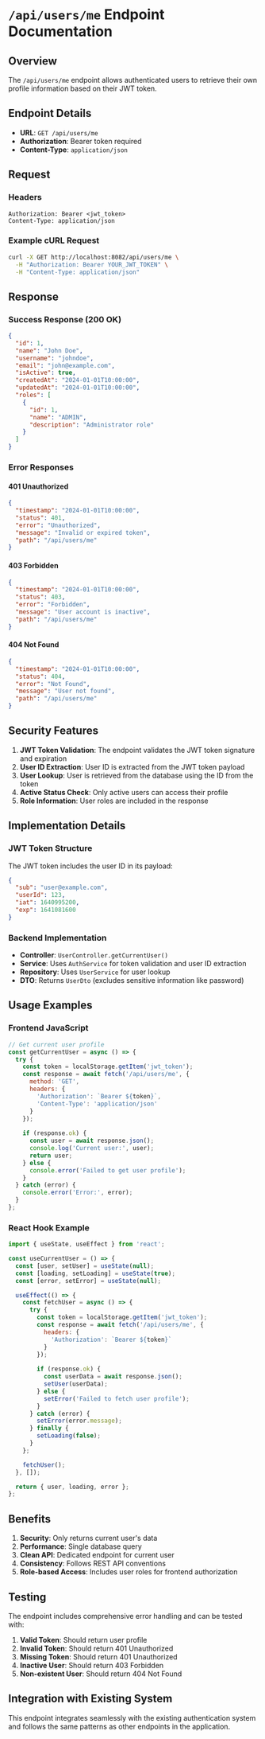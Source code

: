 # `/api/users/me` Endpoint Documentation

## Overview

The `/api/users/me` endpoint allows authenticated users to retrieve their own profile information based on their JWT token.

## Endpoint Details

- **URL**: `GET /api/users/me`
- **Authorization**: Bearer token required
- **Content-Type**: `application/json`

## Request

### Headers
```
Authorization: Bearer <jwt_token>
Content-Type: application/json
```

### Example cURL Request
```bash
curl -X GET http://localhost:8082/api/users/me \
  -H "Authorization: Bearer YOUR_JWT_TOKEN" \
  -H "Content-Type: application/json"
```

## Response

### Success Response (200 OK)
```json
{
  "id": 1,
  "name": "John Doe",
  "username": "johndoe",
  "email": "john@example.com",
  "isActive": true,
  "createdAt": "2024-01-01T10:00:00",
  "updatedAt": "2024-01-01T10:00:00",
  "roles": [
    {
      "id": 1,
      "name": "ADMIN",
      "description": "Administrator role"
    }
  ]
}
```

### Error Responses

#### 401 Unauthorized
```json
{
  "timestamp": "2024-01-01T10:00:00",
  "status": 401,
  "error": "Unauthorized",
  "message": "Invalid or expired token",
  "path": "/api/users/me"
}
```

#### 403 Forbidden
```json
{
  "timestamp": "2024-01-01T10:00:00",
  "status": 403,
  "error": "Forbidden",
  "message": "User account is inactive",
  "path": "/api/users/me"
}
```

#### 404 Not Found
```json
{
  "timestamp": "2024-01-01T10:00:00",
  "status": 404,
  "error": "Not Found",
  "message": "User not found",
  "path": "/api/users/me"
}
```

## Security Features

1. **JWT Token Validation**: The endpoint validates the JWT token signature and expiration
2. **User ID Extraction**: User ID is extracted from the JWT token payload
3. **User Lookup**: User is retrieved from the database using the ID from the token
4. **Active Status Check**: Only active users can access their profile
5. **Role Information**: User roles are included in the response

## Implementation Details

### JWT Token Structure
The JWT token includes the user ID in its payload:
```json
{
  "sub": "user@example.com",
  "userId": 123,
  "iat": 1640995200,
  "exp": 1641081600
}
```

### Backend Implementation
- **Controller**: `UserController.getCurrentUser()`
- **Service**: Uses `AuthService` for token validation and user ID extraction
- **Repository**: Uses `UserService` for user lookup
- **DTO**: Returns `UserDto` (excludes sensitive information like password)

## Usage Examples

### Frontend JavaScript
```javascript
// Get current user profile
const getCurrentUser = async () => {
  try {
    const token = localStorage.getItem('jwt_token');
    const response = await fetch('/api/users/me', {
      method: 'GET',
      headers: {
        'Authorization': `Bearer ${token}`,
        'Content-Type': 'application/json'
      }
    });
    
    if (response.ok) {
      const user = await response.json();
      console.log('Current user:', user);
      return user;
    } else {
      console.error('Failed to get user profile');
    }
  } catch (error) {
    console.error('Error:', error);
  }
};
```

### React Hook Example
```javascript
import { useState, useEffect } from 'react';

const useCurrentUser = () => {
  const [user, setUser] = useState(null);
  const [loading, setLoading] = useState(true);
  const [error, setError] = useState(null);

  useEffect(() => {
    const fetchUser = async () => {
      try {
        const token = localStorage.getItem('jwt_token');
        const response = await fetch('/api/users/me', {
          headers: {
            'Authorization': `Bearer ${token}`
          }
        });
        
        if (response.ok) {
          const userData = await response.json();
          setUser(userData);
        } else {
          setError('Failed to fetch user profile');
        }
      } catch (error) {
        setError(error.message);
      } finally {
        setLoading(false);
      }
    };

    fetchUser();
  }, []);

  return { user, loading, error };
};
```

## Benefits

1. **Security**: Only returns current user's data
2. **Performance**: Single database query
3. **Clean API**: Dedicated endpoint for current user
4. **Consistency**: Follows REST API conventions
5. **Role-based Access**: Includes user roles for frontend authorization

## Testing

The endpoint includes comprehensive error handling and can be tested with:

1. **Valid Token**: Should return user profile
2. **Invalid Token**: Should return 401 Unauthorized
3. **Missing Token**: Should return 401 Unauthorized
4. **Inactive User**: Should return 403 Forbidden
5. **Non-existent User**: Should return 404 Not Found

## Integration with Existing System

This endpoint integrates seamlessly with the existing authentication system and follows the same patterns as other endpoints in the application. 